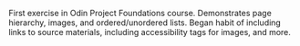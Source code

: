 First exercise in Odin Project Foundations course. Demonstrates page hierarchy, images, and ordered/unordered lists. Began habit of including links to source materials, including accessibility tags for images, and more.
